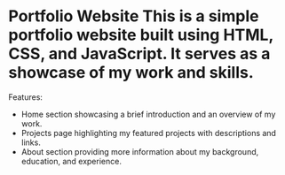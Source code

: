# Portfolio Website This is a simple portfolio website built using HTML, CSS, and JavaScript. It serves as a showcase of my work and skills.

Features: 
- Home section showcasing a brief introduction and an overview of my work.
- Projects page highlighting my featured projects with descriptions and links.
- About section providing more information about my background, education, and experience.
